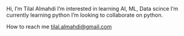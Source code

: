 Hi, I’m Tilal Almahdi
I’m interested in learning AI, ML, Data scince 
I’m currently learning python
I’m looking to collaborate on python.

How to reach me tilal.almahdi@gmail.com

<!---
Tilal-Almahdi/Tilal-Almahdi is a ✨ special ✨ repository because its `README.md` (this file) appears on your GitHub profile.
You can click the Preview link to take a look at your changes.
--->
